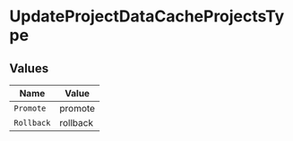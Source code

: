 # UpdateProjectDataCacheProjectsType


## Values

| Name       | Value      |
| ---------- | ---------- |
| `Promote`  | promote    |
| `Rollback` | rollback   |
